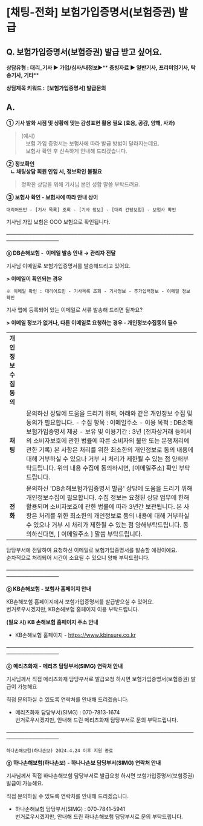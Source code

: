 # [채팅-전화] 보험가입증명서(보험증권) 발급

**Q. 보험가입증명서(보험증권) 발급 받고 싶어요.**
-------------------------------

**상담유형 : **대리\_기사 ▶ 가입/심사/내정보****▶** **증빙자료 ▶ 일반기사, 프리미엄기사, 탁송기사, 기타****

****상담제목 키워드 :  [보험가입증명서] 발급문의****

**A.**
------

****① 기사 발화 시점 및 상황에 맞는 감성표현 활용 필요 (호응, 공감, 양해, 사과)****

> (예시)  
   보험 가입 증명서는 보험사에 따라 발급 방법이 달라지는데요.  
   보험사 확인 후 신속하게 안내해 드리겠습니다.

**② 정보확인  
   ㄴ 채팅상담 회원 인입 시, 정보확인 불필요**

> 정확한 상담을 위해 기사님 본인 성함 말씀 부탁드려요.

**③ 보험사 확인 - 보험사에 따라 안내 상이**

```
대리어드민 - [기사 목록] 조회 - [기사 정보] - [대리 건당보험] - 보험사 확인
```

기사님 가입 보험은 OOO 보험으로 확인됩니다.

────────────────────────────────────────────────────────────────

**ⓐ DB손해보험 -  이메일 발송 안내 → 관리자 전달**

기사님 이메일로 보험가입증명서를 발송해드리고 있어요.

**> 이메일이 확인되는 경우**

```
※ 이메일 확인 : 대리어드민 - 기사목록 조회 - 기사정보 - 추가입력정보 - 이메일 정보 확인
```

기사 앱에 등록되어 있는 이메일로 서류 발송해 드리면 될까요?

**> 이메일 정보가 없거나, 다른 이메일로 요청하는 경우 - 개인정보수집동의 필수**

|  |  |
| --- | --- |
| **개인정보수집동의** | |
| **채팅** | 문의하신 상담에 도움을 드리기 위해, 아래와 같은 개인정보 수집 및 동의가 필요합니다.  - 수집 항목 : 이메일주소  - 이용 목적 : DB손해보험가입증명서 제공 - 보유 및 이용기간 : 3년 (전자상거래 등에서의 소비자보호에 관한 법률에 따른 소비자의 불만 또는 분쟁처리에 관한 기록)  본 사항은 처리를 위한 최소한의 개인정보로 동의 내용에 대해 거부하실 수 있으나 거부 시 처리가 제한될 수 있는 점 양해부탁드립니다.  위의 내용 수집에 동의하시면, [이메일주소] 확인 부탁드립니다. |
| **전화** | 문의하신 'DB손해보험가입증명서 발급' 상담에 도움을 드리기 위해 개인정보수집이 필요합니다. 수집 정보는 요청된 상담 업무에 한해 활용되며 소비자보호에 관한 법률에 따라 3년간 보관됩니다. 본 사항은 처리를 위한 최소한의 개인정보로 동의 내용에 대해 거부하실 수 있으나 거부 시 처리가 제한될 수 있는 점 양해부탁드립니다.  동의하신다면, [ 이메일주소 ] 말씀 부탁드립니다. |

담당부서에 전달하여 요청하신 이메일로 보험가입증명서를 발송할 예정이에요.  
순차적으로 처리되어 시간이 소요될 수 있으니 양해 부탁드립니다.

────────────────────────────────────────────────────────────────

**ⓑ KB손해보험 - 보험사 홈페이지 안내**

KB손해보험 홈페이지에서 보험가입증명서를 발급받으실 수 있어요.  
번거로우시겠지만, KB손해보험 홈페이지 이용 부탁드립니다.

**(필요 시) KB 손해보험 홈페이지 주소 안내**

- KB손해보험 홈페이지 - https://www.kbinsure.co.kr

────────────────────────────────────────────────────────────────

**ⓒ** **메리츠화재** **- 메리츠 담당부서(SIMG) 연락처 안내**

기사님께서 직접 메리츠화재 담당부서로 발급요청 하시면 보험가입증명서(보험증권) 발급이 가능해요

직접 문의하실 수 있도록 연락처를 안내해 드리겠습니다.  
- 메리츠화재 담당부서(SIMG) : 070-7813-1674  
번거로우시겠지만, 안내해 드린 메리츠화재 담당부서로 문의 부탁드립니다.

────────────────────────────────────────────────────────────────

```
하나손해보험(하나손보) 2024.4.24 이후 지원 종료
```

**ⓓ** **하나손해보험(하나손보)** **- 하나나손보 담당부서(SIMG) 연락처 안내**

기사님께서 직접 하나손해보험 담당부서로 발급요청 하시면 보험가입증명서(보험증권) 발급이 가능해요.

직접 문의하실 수 있도록 연락처를 안내해 드리겠습니다.  
- 하나손해보험 담당부서(SIMG) : 070-7841-5941  
번거로우시겠지만, 안내해 드린 하나손해보험 담당부서로 문의 부탁드립니다.